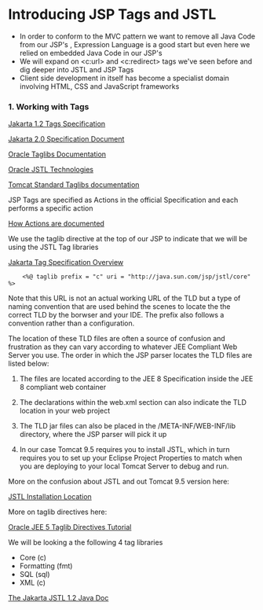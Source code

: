 # Introducing JSP Tags and JSTL

- In order to conform to the MVC pattern we want to remove all Java Code from our JSP's , Expression Language is a good start but even here we relied on embedded Java Code in our JSP's
- We will expand on <c:url> and <c:redirect> tags we've seen before and dig deeper into JSTL and JSP Tags
- Client side development in itself has become a specialist domain involving HTML, CSS and JavaScript frameworks

### 1. Working with Tags 

[Jakarta 1.2 Tags Specification](https://jakarta.ee/specifications/tags/1.2/)  

[Jakarta 2.0 Specification Document](https://jakarta.ee/specifications/tags/2.0/jakarta-tags-spec-2.0.html)

[Oracle Taglibs Documentation](https://docs.oracle.com/cd/B10500_01/java.920/a96657/taglibs.htm)

[Oracle JSTL Technologies](https://www.oracle.com/java/technologies/jstl.html)

[Tomcat Standard Taglibs documentation](https://tomcat.apache.org/taglibs/standard/)


JSP Tags are specified as Actions in the official Specification and each performs a specific action

[How Actions are documented](https://jakarta.ee/specifications/tags/2.0/jakarta-tags-spec-2.0.html#how-actions-are-documented)

We use the taglib directive at the top of our JSP to indicate that we will be using the JSTL Tag libraries

[Jakarta Tag Specification Overview](https://jakarta.ee/specifications/tags/2.0/jakarta-tags-spec-2.0.html#overview-9)


		<%@ taglib prefix = "c" uri = "http://java.sun.com/jsp/jstl/core" %>

Note that this URL is not an actual working URL of the TLD but a type of naming convention that are used behind the scenes to locate the the correct TLD by the borwser and your IDE. The prefix also follows a convention rather than a configuration.


The location of these TLD files are often a source of confusion and frustration as they can vary according to whatever JEE Compliant Web Server you use.  The order in which the JSP parser locates the TLD files are listed below:

1. The files are located according to the JEE 8 Specification inside the JEE 8 compliant web container

2. The <taglib> declarations within the web.xml <jsp-config> section can also indicate the TLD location in your web project

3. The TLD jar files can also be placed in the /META-INF/WEB-INF/lib directory, where the JSP parser will pick it up

4. In our case Tomcat 9.5 requires you to install JSTL,  which in turn requires you to set up your Eclipse Project Properties to match when you are deploying to your local Tomcat Server to debug and run. 

More on the confusion about JSTL and out Tomcat 9.5 version here:

[JSTL Installation Location](https://stackoverflow.com/questions/4928271/how-to-install-jstl-the-absolute-uri-http-java-sun-com-jstl-core-cannot-be-r)


More on taglib directives here: 

[Oracle JEE 5 Taglib Directives Tutorial](https://docs.oracle.com/javaee/5/tutorial/doc/bnamu.html)


We will be looking a the following 4 tag libraries

-  Core (c)
-  Formatting (fmt)
-  SQL (sql)
-  XML (c)

[The Jakarta JSTL 1.2 Java Doc](https://jakarta.ee/specifications/tags/1.2/apidocs/)
